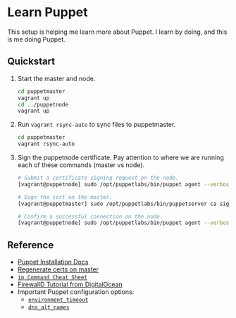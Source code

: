 # Learn Puppet

This setup is helping me learn more about Puppet. I learn by doing, and this is me doing Puppet.

## Quickstart

1. Start the master and node.

    ```sh
    cd puppetmaster
    vagrant up
    cd ../puppetnode
    vagrant up
    ```

1. Run `vagrant rsync-auto` to sync files to puppetmaster.

    ```sh
    cd puppetmaster
    vagrant rsync-auto
    ```

1. Sign the puppetnode certificate. Pay attention to where we are running each of these commands (master vs node).

    ```sh
    # Submit a certificate signing request on the node.
    [vagrant@puppetnode] sudo /opt/puppetlabs/bin/puppet agent --verbose --no-daemonize --onetime

    # Sign the cert on the master.
    [vagrant@puppetmaster] sudo /opt/puppetlabs/bin/puppetserver ca sign --certname puppetnode.localdomain

    # Confirm a successful connection on the node.
    [vagrant@puppetnode] sudo /opt/puppetlabs/bin/puppet agent --verbose --no-daemonize --onetime

## Reference

- [Puppet Installation Docs]
- [Regenerate certs on master][2]
- [`ip Command Cheat Sheet`]
- [FirewallD Tutorial from DigitalOcean][3]
- Important Puppet configuration options:
  - [`environment_timeout`]
  - [`dns_alt_names`]

[Puppet Installation Docs]: https://puppet.com/docs/puppetserver/latest/install_from_packages.html#install-puppet-server-from-packages
[`ip Command Cheat Sheet`]: https://access.redhat.com/sites/default/files/attachments/rh_ip_command_cheatsheet_1214_jcs_print.pdf
[2]: https://puppet.com/docs/puppet/latest/ssl_regenerate_certificates.html
[3]: https://www.digitalocean.com/community/tutorials/how-to-set-up-a-firewall-using-firewalld-on-centos-7
[`environment_timeout`]: environment_timeout
[`dns_alt_names`]: https://puppet.com/docs/puppet/latest/config_important_settings.html#basics

